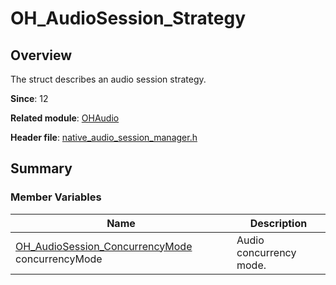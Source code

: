 # OH_AudioSession_Strategy

## Overview

The struct describes an audio session strategy.

**Since**: 12

**Related module**: [OHAudio](capi-ohaudio.md)

**Header file**: [native_audio_session_manager.h](capi-native-audio-session-manager-h.md)

## Summary

### Member Variables

| Name| Description|
| -- | -- |
| [OH_AudioSession_ConcurrencyMode](capi-native-audio-session-manager-h.md#oh_audiosession_concurrencymode) concurrencyMode | Audio concurrency mode.|

